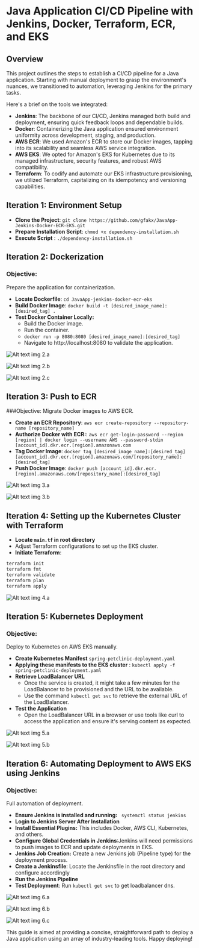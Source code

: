 # Java Application CI/CD Pipeline with Jenkins, Docker, Terraform, ECR, and EKS

## Overview

This project outlines the steps to establish a CI/CD pipeline for a Java application. Starting with manual deployment to grasp the environment's nuances, we transitioned to automation, leveraging Jenkins for the primary tasks.

Here's a brief on the tools we integrated:

- **Jenkins**: The backbone of our CI/CD, Jenkins managed both build and deployment, ensuring quick feedback loops and dependable builds.
- **Docker**: Containerizing the Java application ensured environment uniformity across development, staging, and production.
- **AWS ECR**: We used Amazon's ECR to store our Docker images, tapping into its scalability and seamless AWS service integration.
- **AWS EKS**: We opted for Amazon's EKS for Kubernetes due to its managed infrastructure, security features, and robust AWS compatibility.
- **Terraform**: To codify and automate our EKS infrastructure provisioning, we utilized Terraform, capitalizing on its idempotency and versioning capabilities.

## Iteration 1: Environment Setup


- **Clone the Project**: `git clone https://github.com/gfakx/JavaApp-Jenkins-Docker-ECR-EKS.git`
- **Prepare Installation Script**: `chmod +x dependency-installation.sh`  
- **Execute Script** : `./dependency-installation.sh`

## Iteration 2: Dockerization 
### Objective:
Prepare the application for containerization.  
- **Locate Dockerfile**: `cd JavaApp-jenkins-docker-ecr-eks`
- **Build Docker Image**: `docker build -t [desired_image_name]:[desired_tag] .`
- **Test Docker Container Locally:** 
  - Build the Docker image.
  - Run the container.
  - `docker run -p 8080:8080 [desired_image_name]:[desired_tag]`
  - Navigate to http://localhost:8080 to validate the application.  

![Alt text](./images/docker-build.png)
img 2.a  

![Alt text](./images/run-spring.png)
img 2.b  

![Alt text](./images/localhost.png)
img 2.c


## Iteration 3:  Push to ECR
###Objective:
Migrate Docker images to AWS ECR.
- **Create an ECR Repository**: `aws ecr create-repository --repository-name [repository_name]`
- **Authorize Docker with ECR:**: `aws ecr get-login-password --region [region] | docker login --username AWS --password-stdin [account_id].dkr.ecr.[region].amazonaws.com`
- **Tag Docker Image**: `docker tag [desired_image_name]:[desired_tag] [account_id].dkr.ecr.[region].amazonaws.com/[repository_name]:[desired_tag]`
- **Push Docker Image**: `docker push [account_id].dkr.ecr.[region].amazonaws.com/[repository_name]:[desired_tag]`

![Alt text](./images/docker-tag.png)
img 3.a

![Alt text](./images/ecr-push.png)
img 3.b
## Iteration 4:  Setting up the Kubernetes Cluster with Terraform

- **Locate `main.tf` in root directory**
- Adjust Terraform configurations to set up the EKS cluster.
- **Initiate Terraform**:
```bash
terraform init 
terraform fmt 
terraform validate
terraform plan
terraform apply
```
![Alt text](./images/terraform-init.png)
img 4.a
## Iteration 5:   Kubernetes Deployment
### Objective:
Deploy to Kubernetes on AWS EKS manually.
- **Create Kubernetes Manifest** `spring-petclinic-deployment.yaml`
- **Applying these manifests to the EKS cluster** : `kubectl apply -f spring-petclinic-deployment.yaml`
- **Retrieve LoadBalancer URL**
  - Once the service is created, it might take a few minutes for the LoadBalancer to be provisioned and the URL to be available.
  - Use the command `kubectl get svc` to retrieve the external URL of the LoadBalancer.
- **Test the Application**
  - Open the LoadBalancer URL in a browser or use tools like curl to access the application and ensure it's serving content as expected.
  
![Alt text](./images/kubectl-apply.png)
img 5.a

![Alt text](./images/loadbalancer.png)
img 5.b
## Iteration 6:   Automating Deployment to AWS EKS using Jenkins
### Objective:
Full automation of deployment.
- **Ensure Jenkins is installed and running:** ` systemctl status jenkins`
- **Login to Jenkins Server After Installation**
- **Install Essential Plugins:** This includes Docker, AWS CLI, Kubernetes, and others.
- **Configure Global Credentials in Jenkins**:Jenkins will need permissions to push images to ECR and update deployments in EKS.
- **Jenkins Job Creation:** Create a new Jenkins job (Pipeline type) for the deployment process.
- **Create a Jenkinsfile**: Locate the Jenkinsfile in the root directory and configure accordingly 
- **Run the  Jenkins Pipeline**
- **Test Deployment**: Run `kubectl get svc` to get loadbalancer dns.  

![Alt text](./images/jenkins-deploy.png)
img 6.a

![Alt text](./images/jenkins-kubectl.png)
img 6.b

![Alt text](./images/jenkins-loadbalancer.png)
img 6.c

This guide is aimed at providing a concise, straightforward path to deploy a Java application using an array of industry-leading tools. Happy deploying!